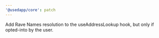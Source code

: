 ```yaml
---
'@usedapp/core': patch
---
```


Add Rave Names resolution to the useAddressLookup hook, but only if opted-into by the user.
